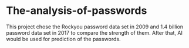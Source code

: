 # The-analysis-of-passwords
This project chose the Rockyou password data set in 2009 and 1.4 billion password data set in 2017 to compare the strength of them. After that, AI would be used for prediction of the passwords.
